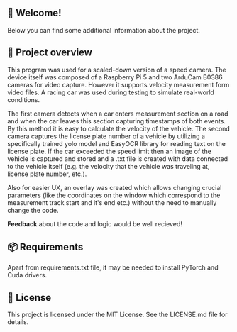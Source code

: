 ## 👋 Welcome!
Below you can find some additional information about the project.

## 🔎 **Project overview**
This program was used for a scaled-down version of a speed camera.
The device itself was composed of a Raspberry Pi 5 and two ArduCam B0386 cameras for video capture.
However it supports velocity measurement form video files.
A racing car was used during testing to simulate real-world conditions.

The first camera detects when a car enters measurement section on a road and when the car leaves this section capturing timestamps of both events. By this method it is easy to calculate the velocity of the vehicle.
The second camera captures the license plate number of a vehicle by utilizing a specifically trained yolo model and EasyOCR library for reading text on the license plate. 
If the car exceeded the speed limit then an image of the vehicle is captured and stored and a .txt file is created with data connected to the vehicle itself (e.g. the velocity that the vehicle was traveling at, license plate number, etc.). 

Also for easier UX, an overlay was created which allows changing crucial parameters (like the coordinates on the window which correspond to the measurement track start and it's end etc.) without the need to manually change the code.

**Feedback** about the code and logic would be well recieved!

## 📦 **Requirements**
Apart from requirements.txt file, it may be needed to install PyTorch and Cuda drivers.  

## 📄 **License**
This project is licensed under the MIT License. See the LICENSE.md file for details.
